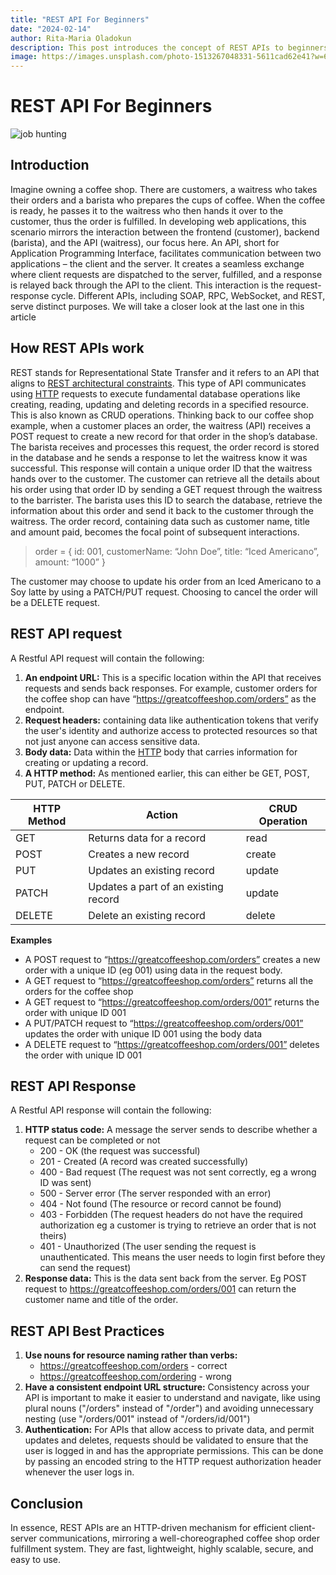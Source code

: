 ```yaml
---
title: "REST API For Beginners"
date: "2024-02-14"
author: Rita-Maria Oladokun
description: This post introduces the concept of REST APIs to beginners using a coffee shop analogy.
image: https://images.unsplash.com/photo-1513267048331-5611cad62e41?w=600&auto=format&fit=crop&q=60&ixlib=rb-4.0.3&ixid=M3wxMjA3fDB8MHxzZWFyY2h8MTJ8fGNvZmZlZSUyMHNob3B8ZW58MHx8MHx8fDA%3D
---
```


# REST API For Beginners
![job hunting](https://images.unsplash.com/photo-1513267048331-5611cad62e41?w=1100&auto=format&fit=crop&q=60&ixlib=rb-4.0.3&ixid=M3wxMjA3fDB8MHxzZWFyY2h8MTJ8fGNvZmZlZSUyMHNob3B8ZW58MHx8MHx8fDA%3D
)

## Introduction

Imagine owning a coffee shop. There are customers, a waitress who takes their orders and a barista who prepares the cups of coffee. When the coffee is ready, he passes it to the waitress who then hands it over to the customer, thus the order is fulfilled. In developing web applications, this scenario mirrors the interaction between the frontend (customer), backend (barista), and the API (waitress), our focus here.
An API, short for Application Programming Interface, facilitates communication between two applications – the client and the server. It creates a seamless exchange where client requests are dispatched to the server, fulfilled, and a response is relayed back through the API to the client. This interaction is the request-response cycle.
Different APIs, including SOAP, RPC, WebSocket, and REST, serve distinct purposes. We will take a closer look at the last one in this article

## How REST APIs work

REST stands for Representational State Transfer and it refers to an API that aligns to [REST architectural constraints](https://www.geeksforgeeks.org/rest-api-architectural-constraints/). This type of API communicates using [HTTP](https://en.wikipedia.org/wiki/HTTP) requests to execute fundamental database operations like creating, reading, updating and deleting records in a specified resource. This is also known as CRUD operations. Thinking back to our coffee shop example, when a customer places an order, the waitress (API) receives a POST request to create a new record for that order in the shop’s database. The barista receives and processes this request, the order record is stored in the database and he sends a response to let the waitress know it was successful. This response will contain a unique order ID that the waitress hands over to the customer. The customer can retrieve all the details about his order using that order ID by sending a GET request through the waitress to the barrister. The barista uses this ID to search the database, retrieve the information about this order and send it back to the customer through the waitress. The order record, containing data such as customer name, title and amount paid, becomes the focal point of subsequent interactions.
> order = {
>            id: 001,
>            customerName: “John Doe”,
>            title: “Iced Americano”,
>            amount: “1000”
>         }

The customer may choose to update his order from an Iced Americano to a Soy latte by using a PATCH/PUT request. Choosing to cancel the order will be a DELETE request.

## REST API request 
A Restful API request will contain the following:
1. **An endpoint URL:** This is a specific location within the API that receives  requests and sends back responses. For example, customer orders for the coffee shop can have “https://greatcoffeeshop.com/orders” as the endpoint.
2. **Request headers:** containing data like authentication tokens that verify the user's identity and authorize access to protected resources so that not just anyone can access sensitive data.
3. **Body data:** Data within the [HTTP](https://en.wikipedia.org/wiki/HTTP) body that carries information for creating or updating a record.
4. **A HTTP method:** As mentioned earlier, this can either be GET, POST, PUT, PATCH or DELETE.

| HTTP Method | Action | CRUD Operation |
|-------|--------|---------|
| GET          | Returns data for a record | read |
| POST | Creates a new record | create |
| PUT | Updates an existing record | update |
| PATCH | Updates a part of an existing record | update |
| DELETE | Delete an existing record | delete |

**Examples**
- A POST request to “https://greatcoffeeshop.com/orders” creates a new order with a unique ID (eg 001) using data in the request body.
- A GET request to “https://greatcoffeeshop.com/orders” returns all the orders for the coffee shop
- A GET request to “https://greatcoffeeshop.com/orders/001” returns the order with unique ID 001
- A PUT/PATCH request to “https://greatcoffeeshop.com/orders/001” updates the order with unique ID 001 using the body data
- A DELETE request to “https://greatcoffeeshop.com/orders/001” deletes the order with unique ID 001

## REST API Response
A Restful API response will contain the following:
1. **HTTP status code:** A message the server sends to describe whether a request can be completed or not
   - 200 - OK (the request was successful)
   - 201 - Created (A record was created successfully)
   - 400 - Bad request (The request was not sent correctly, eg a wrong ID was sent)
   - 500 - Server error (The server responded with an error)
   - 404 - Not found (The resource or record cannot be found)
   - 403 - Forbidden (The request headers do not have the required authorization eg a customer is trying to retrieve an order that is not theirs)
   - 401 - Unauthorized (The user sending the request is unauthenticated. This means the user needs to login first before they can send the request) 
2. **Response data:** This is the data sent back from the server. Eg POST request to https://greatcoffeeshop.com/orders/001 can return the customer name and title of the order.

## REST API Best Practices
1. **Use nouns for resource naming rather than verbs:**
     - https://greatcoffeeshop.com/orders - correct
     - https://greatcoffeeshop.com/ordering - wrong
2. **Have a consistent endpoint URL structure:** Consistency across your API is important to make it easier to understand and navigate, like using plural nouns ("/orders" instead of "/order") and avoiding unnecessary nesting (use "/orders/001" instead of "/orders/id/001")
3. **Authentication:** For APIs that allow access to private data, and permit updates and deletes, requests should be validated to ensure that the user is logged in and has the appropriate permissions. This can be done by passing an encoded string to the HTTP request authorization header whenever the user logs in. 

## Conclusion
In essence, REST APIs are an HTTP-driven mechanism for efficient client-server communications, mirroring a well-choreographed coffee shop order fulfillment system. They are fast, lightweight, highly scalable, secure, and easy to use. 
